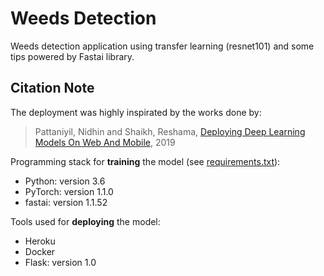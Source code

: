 # Weeds Detection

Weeds detection application using transfer learning (resnet101) and some tips powered by Fastai library.

## Citation Note

The deployment was highly inspirated by the works done by:

> Pattaniyil, Nidhin and Shaikh, Reshama, [Deploying Deep Learning Models On Web And Mobile](https://reshamas.github.io/deploying-deep-learning-models-on-web-and-mobile/), 2019

Programming stack for **training** the model (see [requirements.txt](requirements.txt)):

- Python: version 3.6
- PyTorch: version 1.1.0
- fastai: version 1.1.52

Tools used for **deploying** the model:

- Heroku
- Docker
- Flask: version 1.0
